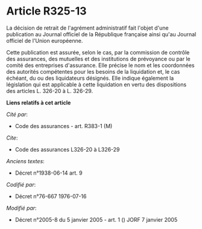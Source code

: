 # Article R325-13

La décision de retrait de l'agrément administratif fait l'objet d'une publication au Journal officiel de la République
française ainsi qu'au Journal officiel de l'Union européenne.

Cette publication est assurée, selon le cas, par la commission de contrôle des assurances, des mutuelles et des institutions
de prévoyance ou par le comité des entreprises d'assurance. Elle précise le nom et les coordonnées des autorités compétentes
pour les besoins de la liquidation et, le cas échéant, du ou des liquidateurs désignés. Elle indique également la législation
qui est applicable à cette liquidation en vertu des dispositions des articles L. 326-20 à L. 326-29.

**Liens relatifs à cet article**

_Cité par_:

  - Code des assurances - art. R383-1 (M)

_Cite_:

  - Code des assurances L326-20 à L326-29

_Anciens textes_:

  - Décret n°1938-06-14 art. 9

_Codifié par_:

  - Décret n°76-667 1976-07-16

_Modifié par_:

  - Décret n°2005-8 du 5 janvier 2005 - art. 1 () JORF 7 janvier 2005
